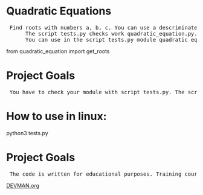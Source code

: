 <h1> Quadratic Equations  </h1>

<pre> Find roots with numbers a, b, c. You can use a descriminate. 
      The script tests.py checks work quadratic_equation.py.
      You can use in the script tests.py module quadratic_equation.py like this: </pre>

<div>from quadratic_equation import get_roots </div>   

<h1> Project Goals </h1>

<pre> You have to check your module with script tests.py. The script tests.py  checks the quadratic equation task solution on the different conditions.</pre>

 <h1> How to use in linux:</h1>

<div> python3 tests.py </div> 

<h1> Project Goals</h1>

<pre> The code is written for educational purposes. Training course for web-developers</pre><a href='#'>DEVMAN.org</a>